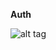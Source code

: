 **Auth**

![alt tag](https://github.com/HelicopterHig/Minecraft/blob/master/app/src/main/res/drawable/aauth.jpg)
<br/><br/>
